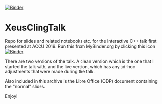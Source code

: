[![Binder](https://mybinder.org/badge_logo.svg)](https://mybinder.org/v2/gh/nhorlock/XeusClingTalk/master)

# XeusClingTalk
Repo for slides and related notebooks etc. for the Interactive C++ talk first presented at ACCU 2019.
Run this from MyBinder.org by clicking this icon [![Binder](https://mybinder.org/badge_logo.svg)](https://mybinder.org/v2/gh/nhorlock/XeusClingTalk/master)

There are two versions of the talk. A clean version which is the one that I started the talk with, and the live version, which has any ad-hoc adjustments that were made during the talk. 

Also included in this archive is the Libre Office (ODP) document containing the "normal" slides.

Enjoy!
